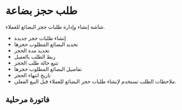 # طلب حجز بضاعة
شاشة إنشاء وإدارة طلبات حجز البضائع للعملاء.
- إنشاء طلبات حجز جديدة
- تحديد البضائع المطلوب حجزها
- تحديد مدة الحجز
- ربط الطلب بالعميل
- تتبع حالة طلب الحجز
- تفاصيل البضائع المطلوب حجزها
- تاريخ انتهاء الحجز
- ملاحظات الطلب
تستخدم لإنشاء طلبات حجز البضائع للعملاء قبل البيع الفعلي.
## فاتورة مرحلية
